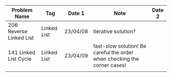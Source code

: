 | Problem Name            | Tag         | Date 1   | Note                                                                     | Date 2 |
| ----------------------- | ----------- | -------- | ------------------------------------------------------------------------ | ------ |
| 206 Reverse Linked List | Linked List | 23/04/08 | iterative solution?                                                      |        |
| 141 Linked List Cycle   | Linked List | 23/04/09 | fast-slow solution! Be careful the order when checking the corner cases! |        |
|                         |             |          |                                                                          |        |
